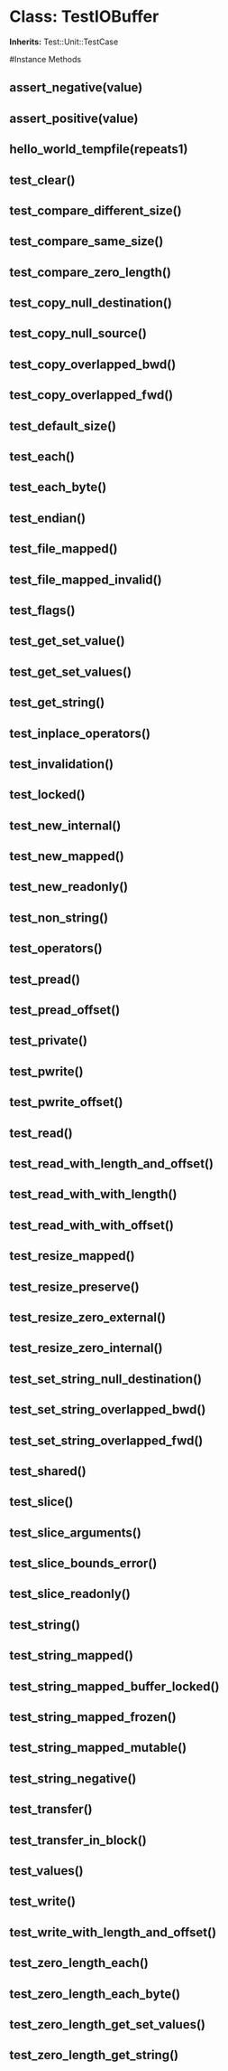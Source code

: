 # Class: TestIOBuffer
**Inherits:** Test::Unit::TestCase
    




#Instance Methods
## assert_negative(value) [](#method-i-assert_negative)

## assert_positive(value) [](#method-i-assert_positive)

## hello_world_tempfile(repeats1) [](#method-i-hello_world_tempfile)

## test_clear() [](#method-i-test_clear)

## test_compare_different_size() [](#method-i-test_compare_different_size)

## test_compare_same_size() [](#method-i-test_compare_same_size)

## test_compare_zero_length() [](#method-i-test_compare_zero_length)

## test_copy_null_destination() [](#method-i-test_copy_null_destination)

## test_copy_null_source() [](#method-i-test_copy_null_source)

## test_copy_overlapped_bwd() [](#method-i-test_copy_overlapped_bwd)

## test_copy_overlapped_fwd() [](#method-i-test_copy_overlapped_fwd)

## test_default_size() [](#method-i-test_default_size)

## test_each() [](#method-i-test_each)

## test_each_byte() [](#method-i-test_each_byte)

## test_endian() [](#method-i-test_endian)

## test_file_mapped() [](#method-i-test_file_mapped)

## test_file_mapped_invalid() [](#method-i-test_file_mapped_invalid)

## test_flags() [](#method-i-test_flags)

## test_get_set_value() [](#method-i-test_get_set_value)

## test_get_set_values() [](#method-i-test_get_set_values)

## test_get_string() [](#method-i-test_get_string)

## test_inplace_operators() [](#method-i-test_inplace_operators)

## test_invalidation() [](#method-i-test_invalidation)

## test_locked() [](#method-i-test_locked)

## test_new_internal() [](#method-i-test_new_internal)

## test_new_mapped() [](#method-i-test_new_mapped)

## test_new_readonly() [](#method-i-test_new_readonly)

## test_non_string() [](#method-i-test_non_string)

## test_operators() [](#method-i-test_operators)

## test_pread() [](#method-i-test_pread)

## test_pread_offset() [](#method-i-test_pread_offset)

## test_private() [](#method-i-test_private)

## test_pwrite() [](#method-i-test_pwrite)

## test_pwrite_offset() [](#method-i-test_pwrite_offset)

## test_read() [](#method-i-test_read)

## test_read_with_length_and_offset() [](#method-i-test_read_with_length_and_offset)

## test_read_with_with_length() [](#method-i-test_read_with_with_length)

## test_read_with_with_offset() [](#method-i-test_read_with_with_offset)

## test_resize_mapped() [](#method-i-test_resize_mapped)

## test_resize_preserve() [](#method-i-test_resize_preserve)

## test_resize_zero_external() [](#method-i-test_resize_zero_external)

## test_resize_zero_internal() [](#method-i-test_resize_zero_internal)

## test_set_string_null_destination() [](#method-i-test_set_string_null_destination)

## test_set_string_overlapped_bwd() [](#method-i-test_set_string_overlapped_bwd)

## test_set_string_overlapped_fwd() [](#method-i-test_set_string_overlapped_fwd)

## test_shared() [](#method-i-test_shared)

## test_slice() [](#method-i-test_slice)

## test_slice_arguments() [](#method-i-test_slice_arguments)

## test_slice_bounds_error() [](#method-i-test_slice_bounds_error)

## test_slice_readonly() [](#method-i-test_slice_readonly)

## test_string() [](#method-i-test_string)

## test_string_mapped() [](#method-i-test_string_mapped)

## test_string_mapped_buffer_locked() [](#method-i-test_string_mapped_buffer_locked)

## test_string_mapped_frozen() [](#method-i-test_string_mapped_frozen)

## test_string_mapped_mutable() [](#method-i-test_string_mapped_mutable)

## test_string_negative() [](#method-i-test_string_negative)

## test_transfer() [](#method-i-test_transfer)

## test_transfer_in_block() [](#method-i-test_transfer_in_block)

## test_values() [](#method-i-test_values)

## test_write() [](#method-i-test_write)

## test_write_with_length_and_offset() [](#method-i-test_write_with_length_and_offset)

## test_zero_length_each() [](#method-i-test_zero_length_each)

## test_zero_length_each_byte() [](#method-i-test_zero_length_each_byte)

## test_zero_length_get_set_values() [](#method-i-test_zero_length_get_set_values)

## test_zero_length_get_string() [](#method-i-test_zero_length_get_string)


